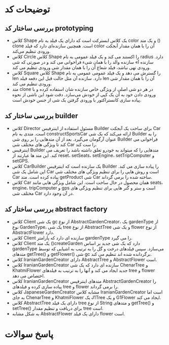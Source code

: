 # توضیحات کد

## بررسی ساختار کد prototyping

* کلاس Shape یک کلاس ابسترکت است که دارای یک فیلد به نام color و یک متد () clone است. همچنین سازنده‌ای دارد که فیلد color آن را با همان مقدار آبجکت ورودی تنظیم می‌کند.
* کلاس Circle کلاس Shape را اکستند می کند و یک فیلد عمومی به نام radius دارد. سازنده آ» سازنده والد را با همان شیء فراخوانی می کند و در صورتی که شی ورودی تهی نباشد، فیلد شعاع آن را با همان مقدار شی ورودی تنظیم می کند.
* کلاس Square کلاس Shape را گسترش می دهد و یک فیلد عمومی عمومی به نام len دارد. سازنده آن مثل حالت قبل این دفعه فیلد len آن را با همان مقدار شی ورودی تنظیم می کند.
* متد clone در هر دو شی اصلی از ویژگی خاص سازنده شان استفاده کرده و با ورودی دادن خود به آن یک کپی از خودش می‌سازد. دقت شود این ناشی از نحوه پیاده سازی کانستراکتور با ورودی گرفتن یک شی از جنس خودش است.



## بررسی ساختار کد builder
* کلاس Director مسئول استفاده از اینترفیس Builder برای ساخت یک آبجکت Car است. متدی به نام constructSportsCar ارائه می‌کند که یک شی Builder را به عنوان آرگومان می‌گیرد. بعد از آن متدهایی را بر روی شی Builder فراخوانی می کند تا ویژگی های مختلف شی Car را ست کند.
* اینترفیس Builder متدهایی را که میتواند به خودرو تعلق داشته باشد را تعریف می کند. این متد ها عبارتند از reset، setSeats، setEngine، setTripComputer و setGPS.
* کلاس CarBuilder یک سازنده است که اینترفیس Builder را پیاده سازی می کند. این شامل یک شی Car است و روش هایی را برای تنظیم ویژگی های مختلف شی Car پیاده کرده است. متد getProduct شی Car ساخته شده را برمی گرداند.
* کلاس Car همان محصول در حال ساخت است. این شامل ویژگی هایی مانند seats، engine، tripComputer و gps است و ستر و گتر هایی برای تنظیم ویژگی های مختلف شی Car در آن وجود دارد.





## بررسی ساختار کد abstract factory
 * کلاس Client یک شی gc از نوع AbstractGardenCreator، یک gardenType از نوع GardenType، یک شی tree از نوع AbstractTree و یک شی flower از نوع AbstractFlower دارد.
 * کلاس Client سازنده ای دارد که پارامتر gardenType را می گیرد.
 * کلاس Client یک متد ()createGarden دارد که یک شی جدید بر اساس gardenType می‌سازد. سپس فیلدهای درخت و گل را به ترتیب به اشیایی که توسط متدهای getTree() و getFlower() شی gc برگردانده شده اند تنظیم می کند.
 * کلاس IranianGardenCreator دارای AbstractTree و AbstractFlower است.
 * کلاس IranianGardenCreator سازنده ای دارد که یک شی ChenarTree و KhatmiFlower جدید ایجاد می کند و آنها را به ترتیب به فیلدهای tree و flower اختصاص می دهد.
 * کلاس IranianGardenCreator متدهای اینترفیس AbstractGardenCreator را پیاده سازی کرده و فیلدهای tree و flower را برمی گرداند.
 * کلاس JapaneseGardenCreator مشابه کلاس IranianGardenCreator است اما به جای ChenarTree و KhatmiFlower یک J1Tree و یک G1Flower ایجاد می کند.
 * کلاس AbstractTree دارای یک فیلد tree از نوع String و متدهای getTree() و setTree() برای دریافت و تنظیم مقدار tree است.
* به شکل مشابه AbstractFlower دارای یک فیلد flower است.

# پاسخ سوالات
